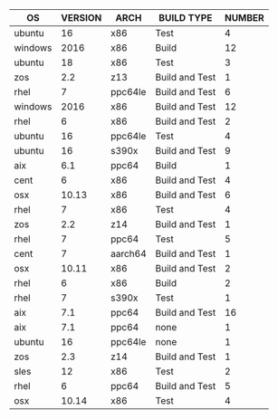 | OS | VERSION | ARCH | BUILD TYPE | NUMBER |
| --- | --- | --- | --- | --- |
|ubuntu|16|x86|Test|4|
|windows|2016|x86|Build|12|
|ubuntu|18|x86|Test|3|
|zos|2.2|z13|Build and Test|1|
|rhel|7|ppc64le|Build and Test|6|
|windows|2016|x86|Build and Test|12|
|rhel|6|x86|Build and Test|2|
|ubuntu|16|ppc64le|Test|4|
|ubuntu|16|s390x|Build and Test|9|
|aix|6.1|ppc64|Build|1|
|cent|6|x86|Build and Test|4|
|osx|10.13|x86|Build and Test|6|
|rhel|7|x86|Test|4|
|zos|2.2|z14|Build and Test|1|
|rhel|7|ppc64|Test|5|
|cent|7|aarch64|Build and Test|1|
|osx|10.11|x86|Build and Test|2|
|rhel|6|x86|Build|2|
|rhel|7|s390x|Test|1|
|aix|7.1|ppc64|Build and Test|16|
|aix|7.1|ppc64|none|1|
|ubuntu|16|ppc64le|none|1|
|zos|2.3|z14|Build and Test|1|
|sles|12|x86|Test|2|
|rhel|6|ppc64|Build and Test|5|
|osx|10.14|x86|Test|4|
